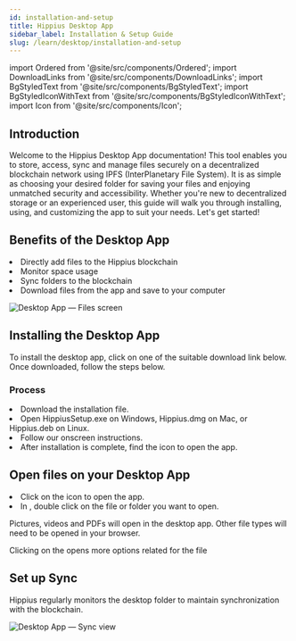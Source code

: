 ```yaml
---
id: installation-and-setup
title: Hippius Desktop App
sidebar_label: Installation & Setup Guide
slug: /learn/desktop/installation-and-setup
---
```


import Ordered from '@site/src/components/Ordered';
import DownloadLinks from '@site/src/components/DownloadLinks';
import BgStyledText from '@site/src/components/BgStyledText';
import BgStyledIconWithText from '@site/src/components/BgStyledIconWithText';
import Icon from '@site/src/components/Icon';

## Introduction

Welcome to the Hippius Desktop App documentation! This tool enables you to store, access, sync and manage files securely on a decentralized blockchain network using IPFS (InterPlanetary File System). It is as simple as choosing your desired folder for saving your files and enjoying unmatched security and accessibility. Whether you're new to decentralized storage or an experienced user, this guide will walk you through installing, using, and customizing the app to suit your needs. Let's get started!

## Benefits of the Desktop App

<Ordered>
  <li>Directly add files to the Hippius blockchain</li>
  <li>Monitor space usage</li>
  <li>Sync folders to the blockchain</li>
  <li>Download files from the app and save to your computer</li>
</Ordered>

![Desktop App — Files screen](/img/desktop/desktop-benefits.png)

## Installing the Desktop App

To install the desktop app, click on one of the suitable download link below. Once downloaded, follow the steps below.

<DownloadLinks/>

### Process

<Ordered>
<li> Download the installation file.</li>
<li>Open <BgStyledText>HippiusSetup.exe</BgStyledText> on Windows, <BgStyledText>Hippius.dmg</BgStyledText> on Mac, or <BgStyledText>Hippius.deb</BgStyledText> on Linux.</li>

<li> Follow our onscreen instructions.</li>
<li>After installation is complete, find the <Icon /> icon to open the app.</li>
</Ordered>

## Open files on your Desktop App

<Ordered>
<li> Click on the <Icon /> icon to open the app.</li>
<li> In <BgStyledIconWithText text="Files" icon="DocumentText" /> , double click on the file or folder you want to open.</li>
</Ordered>

Pictures, videos and PDFs will open in the desktop app. Other file types will need to be opened in your browser.

Clicking on the <BgStyledIconWithText  icon="More" paddingClassName="px-1 py-1" /> opens more options related for the file

## Set up Sync

Hippius regularly monitors the desktop folder to maintain synchronization with the blockchain.

![Desktop App — Sync view](/img/desktop/desktop-sync.png)
